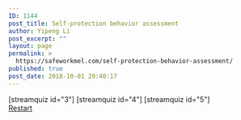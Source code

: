```yaml
---
ID: 1144
post_title: Self-protection behavior assessment
author: Yipeng Li
post_excerpt: ""
layout: page
permalink: >
  https://safeworkmel.com/self-protection-behavior-assessment/
published: true
post_date: 2018-10-01 20:40:17
---
```

[streamquiz id="3"]
[streamquiz id="4"]
[streamquiz id="5"]		
			<a href="https://safeworkmel.com/self-protection-behavior-assessment/" role="button">
						Restart
					</a>